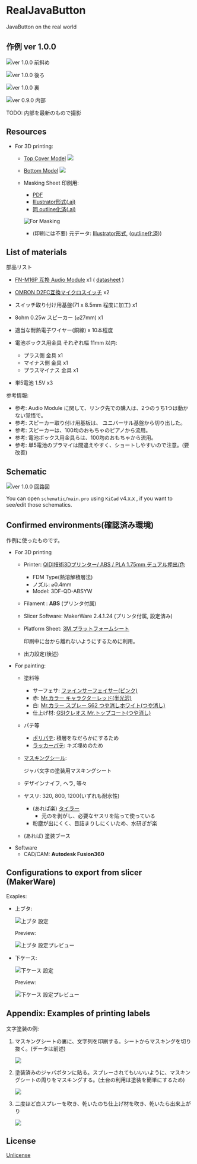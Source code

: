 # RealJavaButton

JavaButton on the real world

## 作例 ver 1.0.0

![ver 1.0.0 前斜め](./images/examples-ver1_0_0-00.jpg)

![ver 1.0.0 後ろ](./images/examples-ver1_0_0-01.jpg)

![ver 1.0.0 裏](./images/examples-ver1_0_0-02.jpg)

![ver 0.9.0 内部](./images/example-ver0_9_0-04.jpg)

TODO: 内部を最新のもので撮影

## Resources

* For 3D printing:
  * [Top Cover Model](http://a360.co/2t33CEH)
    ![](./images/model_top-cover.png)
  * [Bottom Model](http://a360.co/2umziJ7)
    ![](./images/model_bottom.png)
  * Masking Sheet 印刷用:
      * [PDF](./images/javabutton_label00_170x225mm.pdf)
      * [Illustrator形式(.ai)](./images/javabutton_label00_170x225mm.ai)
      * [同 outline化済(.ai)](./images/javabutton_label00_170x225mm(outline).ai)

    ![For Masking](./images/javabutton_label00_170x225mm_.png)

    * (印刷には不要) 元データ: 
    [Illustrator形式](./images/javabutton-string-only.ai), 
    ([outline化済](./images/javabutton-string-only(outline).ai)))

## List of materials

部品リスト

* [FN-M16P 互換 Audio Module](https://www.amazon.co.jp/dp/B01D1D0E7Q/) x1
  ( [datasheet](http://www.trainelectronics.com/Arduino/MP3Sound/TalkingTemperature/FN-M16P%20Embedded%20MP3%20Audio%20Module%20Datasheet.pdf) )

* [OMRON D2FC互換マイクロスイッチ](https://www.amazon.co.jp/dp/B00YM2Q178/) x2
* スイッチ取り付け用基盤(71 x 8.5mm 程度に加工) x1
* 8ohm 0.25w スピーカー (⌀27mm)  x1
* 適当な耐熱電子ワイヤー(銅線) x 10本程度
* 電池ボックス用金具 それぞれ幅 11mm 以内:
  * プラス側 金具 x1
  * マイナス側 金具 x1
  * プラスマイナス 金具 x1
* 単5電池 1.5V  x3

参考情報:

* 参考: Audio Module に関して、リンク先での購入は、2つのうち1つは動かない覚悟で。
* 参考: スピーカー取り付け用基板は、 ユニバーサル基盤から切り出した。
* 参考: スピーカーは、100均のおもちゃのピアノから流用。
* 参考: 電池ボックス用金具らは、100均のおもちゃから流用。
* 参考: 単5電池のプラマイは間違えやすく、ショートしやすいので注意。(要改善)

## Schematic

![ver 1.0.0 回路図](./images/schematic-ver1_0_0.png)

You can open `schematic/main.pro` using `KiCad` v4.x.x , if you want to see/edit those schematics.

## Confirmed environments(確認済み環境)

作例に使ったものです。

* For 3D printing
  * Printer: [QIDI技術3Dプリンター/ ABS / PLA 1.75mm デュアル押出/色](https://www.amazon.co.jp/dp/B01CRNV038/)
    * FDM Type(熱溶解積層法)
    * ノズル: ⌀0.4mm
    * Model: 3DF-QD-ABSYW
  * Filament : **ABS** (プリンタ付属)
  * Slicer Software: MakerWare 2.4.1.24 (プリンタ付属, 設定済み)
  * Platform Sheet: [3M プラットフォームシート](https://www.amazon.co.jp/dp/B01M11XI4Y)

      印刷中に台から離れないようにするために利用。
  * 出力設定(後述)
* For painting:
  * 塗料等
    * サーフェサ: [ファインサーフェイサー(ピンク)](https://www.amazon.co.jp/dp/B00BBPUKDA)
    * 赤: [Mr.カラー キャラクターレッド(半光沢)](https://www.amazon.co.jp/dp/B0049FD5CC)
    * 白: [Mr.カラー スプレー S62 つや消しホワイト(つや消し)](https://www.amazon.co.jp/dp/B0049FBLFU)
    * 仕上げ材: [GSIクレオス Mr.トップコート(つや消し)](https://www.amazon.co.jp/dp/B0000WS12C)
  * パテ等
    * [ポリパテ](https://www.amazon.co.jp/dp/B000BMX1BM): 積層をなだらかにするため
    * [ラッカーパテ](https://www.amazon.co.jp/dp/B000R9N5VU): キズ埋めのため
  * [マスキングシール](https://www.amazon.co.jp/dp/B004WBC07Y):

      ジャバ文字の塗装用マスキングシート
  * デザインナイフ, ヘラ, 等々
  * ヤスリ: 320, 800, 1200(いずれも耐水性)
    * (あれば楽) [タイラー](https://www.amazon.co.jp/dp/B0026O9H6G)
      * 元のを剥がし、必要なヤスリを貼って使っている
    * 粉塵が出にくく、目詰まりしにくいため、水研ぎが楽
  * (あれば) 塗装ブース
* Software
  * CAD/CAM: **Autodesk Fusion360**


## Configurations to export from slicer (MakerWare)

Exaples:

* 上ブタ:

  ![上ブタ 設定](./images/makerbot-export-config_top-cover.png)

  Preview:

  ![上ブタ 設定プレビュー](./images/makerbot-export-config_top-cover_preview.png)

* 下ケース:

  ![下ケース 設定](./images/makerbot-export-config_bottom.png)

  Preview:

  ![下ケース 設定プレビュー](./images/makerbot-export-config_bottom_preview.png)

## Appendix: Examples of printing labels

文字塗装の例:

1. マスキングシートの裏に、文字列を印刷する。シートからマスキングを切り抜く。(データは前述)

    ![](./images/examples-ver1_0_0-label00.jpg)

1. 塗装済みのジャバボタンに貼る。スプレーされてもいいいように、マスキングシートの周りをマスキングする。(土台の利用は塗装を簡単にするため)

    ![](./images/examples-ver1_0_0-label02.jpg)

1. 二度ほど白スプレーを吹き、乾いたのち仕上げ材を吹き、乾いたら出来上がり

    ![](./images/examples-ver1_0_0-label03.jpg)

## License

[Unlicense](./LICENSE)
